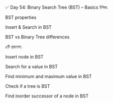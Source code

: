 ✅ Day 54: Binary Search Tree (BST) – Basics
টপিক:

BST properties

Insert & Search in BST

BST vs Binary Tree differences

৫টি প্রবলেম:

Insert node in BST

Search for a value in BST

Find minimum and maximum value in BST

Check if a tree is BST

Find inorder successor of a node in BST
